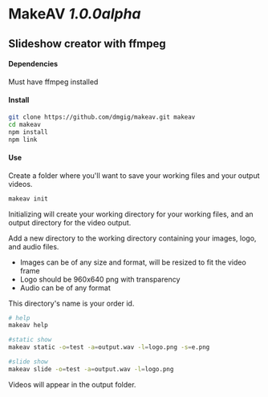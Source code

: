 # MakeAV _1.0.0alpha_

## Slideshow creator with ffmpeg

#### Dependencies

Must have ffmpeg installed

#### Install

```bash
git clone https://github.com/dmgig/makeav.git makeav
cd makeav
npm install
npm link
```

#### Use

Create a folder where you'll want to save your working files and your output videos.

```bash
makeav init
```

Initializing will create your working directory for your working files, and an output directory for the video output.

Add a new directory to the working directory containing your images, logo, and audio files.

- Images can be of any size and format, will be resized to fit the video frame
- Logo should be 960x640 png with transparency
- Audio can be of any format

This directory's name is your order id.

```bash
# help
makeav help

#static show
makeav static -o=test -a=output.wav -l=logo.png -s=e.png

#slide show
makeav slide -o=test -a=output.wav -l=logo.png
```

Videos will appear in the output folder.
